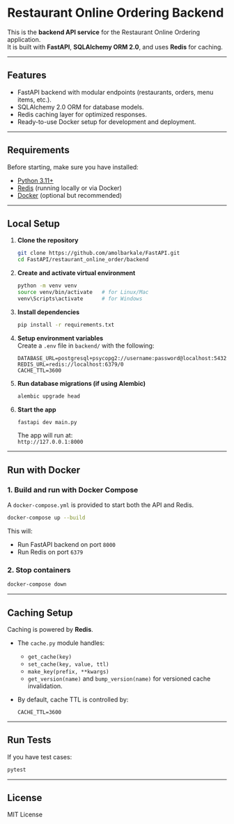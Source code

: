 # Restaurant Online Ordering Backend

This is the **backend API service** for the Restaurant Online Ordering application.  
It is built with **FastAPI**, **SQLAlchemy ORM 2.0**, and uses **Redis** for caching.

---

## Features
- FastAPI backend with modular endpoints (restaurants, orders, menu items, etc.).
- SQLAlchemy 2.0 ORM for database models.
- Redis caching layer for optimized responses.
- Ready-to-use Docker setup for development and deployment.

---

## Requirements
Before starting, make sure you have installed:
- [Python 3.11+](https://www.python.org/downloads/)
- [Redis](https://redis.io/) (running locally or via Docker)
- [Docker](https://docs.docker.com/get-docker/) (optional but recommended)

---

## Local Setup

1. **Clone the repository**
   ```bash
   git clone https://github.com/amolbarkale/FastAPI.git
   cd FastAPI/restaurant_online_order/backend
   ```

2. **Create and activate virtual environment**
   ```bash
   python -m venv venv
   source venv/bin/activate   # for Linux/Mac
   venv\Scripts\activate      # for Windows
   ```

3. **Install dependencies**
   ```bash
   pip install -r requirements.txt
   ```

4. **Setup environment variables**  
   Create a `.env` file in `backend/` with the following:
   ```env
   DATABASE_URL=postgresql+psycopg2://username:password@localhost:5432/restaurant_db
   REDIS_URL=redis://localhost:6379/0
   CACHE_TTL=3600
   ```

5. **Run database migrations (if using Alembic)**
   ```bash
   alembic upgrade head
   ```

6. **Start the app**
   ```bash
   fastapi dev main.py
   ```

   The app will run at:  
   `http://127.0.0.1:8000`

---

## Run with Docker

### 1. Build and run with Docker Compose
A `docker-compose.yml` is provided to start both the API and Redis.

```bash
docker-compose up --build
```

This will:
- Run FastAPI backend on port `8000`
- Run Redis on port `6379`

### 2. Stop containers
```bash
docker-compose down
```

---

## Caching Setup
Caching is powered by **Redis**.

- The `cache.py` module handles:
  - `get_cache(key)`
  - `set_cache(key, value, ttl)`
  - `make_key(prefix, **kwargs)`
  - `get_version(name)` and `bump_version(name)` for versioned cache invalidation.

- By default, cache TTL is controlled by:
  ```env
  CACHE_TTL=3600
  ```

---

## Run Tests
If you have test cases:
```bash
pytest
```

---

## License
MIT License